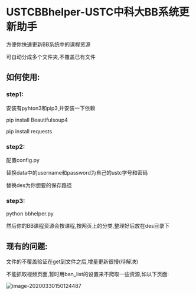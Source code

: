 # **USTCBBhelper**-USTC中科大BB系统更新助手

方便你快速更新BB系统中的课程资源

可自动分成多个文件夹,不覆盖已有文件

## 如何使用:

### step1:

安装有pyhton3和pip3,并安装一下依赖

pip install Beautifulsoup4

pip install requests

### step2:

配置config.py

替换data中的username和password为自己的ustc学号和密码

替换des为你想要的保存路径

### step3:

python bbhelper.py

然后你的BB课程资源会按课程,按网页上的分类,整理好后放在des目录下

## 现有的问题:

文件的不覆盖验证在get到文件之后,增量更新很慢(待解决)

不能抓取视频页面,暂时用ban_list的设置来不爬取一些资源,如以下页面:

![image-20200330150124487](C:\Users\82123\AppData\Roaming\Typora\typora-user-images\image-20200330150124487.png)

